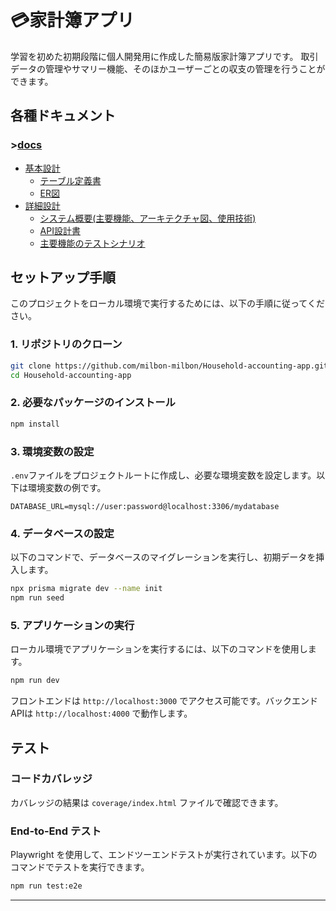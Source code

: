 # 💳家計簿アプリ
学習を初めた初期段階に個人開発用に作成した簡易版家計簿アプリです。
取引データの管理やサマリー機能、そのほかユーザーごとの収支の管理を行うことができます。

## 各種ドキュメント

### >[docs](https://github.com/milbon-milbon/Household-accounting-app/tree/main/docs)
- [基本設計](https://github.com/milbon-milbon/Household-accounting-app/tree/main/docs/BasicDesign)
  - [テーブル定義書](https://github.com/milbon-milbon/Household-accounting-app/blob/main/docs/BasicDesign/dbDefinition.md)
  - [ER図](https://github.com/milbon-milbon/Household-accounting-app/tree/main/docs/BasicDesign/er.pu)
- [詳細設計](https://github.com/milbon-milbon/Household-accounting-app/tree/main/docs/DetailedDesign)
  - [システム概要(主要機能、アーキテクチャ図、使用技術)](https://github.com/milbon-milbon/Household-accounting-app/tree/main/docs/DetailedDesign/SystemOverview.md)
  - [API設計書](https://github.com/milbon-milbon/Household-accounting-app/tree/main/docs/DetailedDesign/apiDesign.md)
  - [主要機能のテストシナリオ](https://github.com/milbon-milbon/Household-accounting-app/tree/main/docs/DetailedDesign/e2eScenario.md)

## セットアップ手順

このプロジェクトをローカル環境で実行するためには、以下の手順に従ってください。

### 1. リポジトリのクローン

```bash
git clone https://github.com/milbon-milbon/Household-accounting-app.git
cd Household-accounting-app
```

### 2. 必要なパッケージのインストール

```bash
npm install
```

### 3. 環境変数の設定

`.env`ファイルをプロジェクトルートに作成し、必要な環境変数を設定します。以下は環境変数の例です。

```env
DATABASE_URL=mysql://user:password@localhost:3306/mydatabase
```

### 4. データベースの設定

以下のコマンドで、データベースのマイグレーションを実行し、初期データを挿入します。

```bash
npx prisma migrate dev --name init
npm run seed
```

### 5. アプリケーションの実行

ローカル環境でアプリケーションを実行するには、以下のコマンドを使用します。

```bash
npm run dev
```

フロントエンドは `http://localhost:3000` でアクセス可能です。バックエンドAPIは `http://localhost:4000` で動作します。

## テスト

### コードカバレッジ
カバレッジの結果は `coverage/index.html` ファイルで確認できます。

### End-to-End テスト

Playwright を使用して、エンドツーエンドテストが実行されています。以下のコマンドでテストを実行できます。

```bash
npm run test:e2e
```

---
